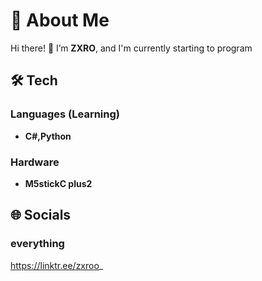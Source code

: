 # 🚀 About Me  

Hi there! 👋 I’m **ZXRO**, and I'm currently starting to program

## 🛠️ Tech
### Languages (Learning) 
- **C#,Python**

### Hardware
- **M5stickC plus2**

 ## 🌐 Socials
### everything 
https://linktr.ee/zxroo_
